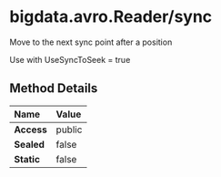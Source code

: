 [//]: #  (Copyright 2017, The MathWorks, Inc.)
# bigdata.avro.Reader/sync  
  
  Move to the next sync point after a position  
 
  Use with UseSyncToSeek = true  
  
 ## Method Details  
  
Name | Value  
:------------------- | :----------------------------------------------------------------
**Access** | public  
**Sealed** | false  
**Static** |false  